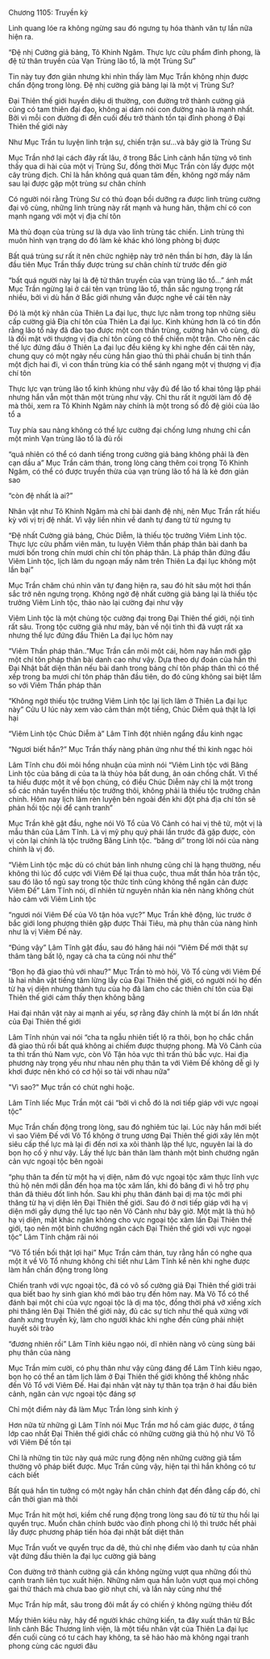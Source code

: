 




Chương 1105: Truyền kỳ


Linh quang lóe ra không ngừng sau đó ngưng tụ hóa thành văn tự lần nữa hiện ra.

“Đệ nhị Cường giả bảng, Tô Khinh Ngâm. Thực lực cửu phẩm đỉnh phong, là đệ tử thân truyền của Vạn Trùng lão tổ, là một Trùng Sư”

Tin này tuy đơn giản nhưng khi nhìn thấy làm Mục Trần không nhịn được chấn động trong lòng. Đệ nhị cường giả bảng lại là một vị Trùng Sư?

Đại Thiên thế giới huyền diệu dị thường, con đường trở thành cường giả cũng có tam thiên đại đạo, không ai dám nói con đường nào là mạnh nhất. Bởi vì mỗi con đường đi đến cuối đều trở thành tồn tại đỉnh phong ở Đại Thiên thế giới này

Như Mục Trần tu luyện linh trận sự, chiến trận sư…và bây giờ là Trùng Sư

Mục Trần nhớ lại cách đây rất lâu, ở trong Bắc Linh cảnh hắn từng vô tình thấy qua di hài của một vị Trùng Sư, đồng thời Mục Trần còn lấy được một cây trùng địch. Chỉ là hắn không quá quan tâm đến, không ngờ mấy năm sau lại được gặp một trùng sư chân chính

Có người nói rằng Trùng Sư có thủ đoạn bồi dưỡng ra được linh trùng cường đại vô cùng, những linh trùng này rất mạnh và hung hãn, thậm chí có con mạnh ngang với một vị địa chí tôn

Mà thủ đoạn của trùng sư là dựa vào linh trùng tác chiến. Linh trùng thì muôn hình vạn trạng do đó làm kẻ khác khó lòng phòng bị được

Bất quá trùng sư rất ít nên chức nghiệp này trở nên thần bí hơn, đây là lần đầu tiên Mục Trần thấy được trùng sư chân chính từ trước đến giờ

“bất quá người này lại là đệ tử thân truyền của vạn trùng lão tổ…” ánh mắt Mục Trần ngừng lại ở cái tên vạn trùng lão tổ, thần sắc ngưng trọng rất nhiều, bởi vì dù hắn ở Bắc giới nhưng vẫn được nghe về cái tên này

Đó là một kỳ nhân của Thiên La đại lục, thực lực nằm trong top những siêu cấp cường giả Địa chí tôn của Thiên La đại lục. Kinh khủng hơn là có tin đồn rằng lão tổ này đã đào tạo được một con thần trùng, cường hãn vô cùng, dù là đối mặt với thượng vị địa chí tôn cũng có thể chiến một trận. Cho nên các thế lực đứng đầu ở Thiên La đại lục đều kiêng kỵ khi nghe đến cái tên này, chung quy có một ngày nếu cùng hắn giao thủ thì phải chuẩn bị tinh thần một địch hai đi, vì con thần trùng kia có thể sánh ngang một vị thượng vị địa chí tôn

Thực lực vạn trùng lão tổ kinh khủng như vậy đủ để lão tổ khai tông lập phái nhưng hắn vẫn một thân một trùng như vậy. Chỉ thu rất ít người làm đồ đệ mà thôi, xem ra Tô Khinh Ngâm này chính là một trong số đồ đệ giỏi của lão tổ a

Tuy phía sau nàng không có thế lực cường đại chống lưng nhưng chỉ cần một mình Vạn trùng lão tổ là đủ rồi

“quả nhiên có thể có danh tiếng trong cường giả bảng không phải là đèn cạn dầu a” Mục Trần cảm thán, trong lòng càng thêm coi trọng Tô Khinh Ngâm, có thể có được truyền thừa của vạn trùng lão tổ há là kẻ đơn giản sao

“còn đệ nhất là ai?”

Nhân vật như Tô Khinh Ngâm mà chỉ bài danh đệ nhị, nên Mục Trần rất hiếu kỳ với vị trị đệ nhất. Vì vậy liền nhìn về danh tự đang từ từ ngưng tụ

“Đệ nhất Cường giả bảng, Chúc Diễm, là thiếu tộc trưởng Viêm Linh tộc. Thực lực cửu phẩm viên mãn, tu luyện Viêm thần pháp thân bài danh ba mươi bốn trong chín mươi chín chí tôn pháp thân. Là pháp thân đứng đầu Viêm Linh tộc, lịch lãm du ngoạn mấy năm trên Thiên La đại lục không một lần bại”

Mục Trần chăm chú nhìn văn tự đang hiện ra, sau đó hít sâu một hơi thần sắc trở nên ngưng trọng. Không ngờ đệ nhất cường giả bảng lại là thiếu tộc trưởng Viêm Linh tộc, thảo nào lại cường đại như vậy

Viêm Linh tộc là một chủng tộc cường đại trong Đại Thiên thế giới, nội tình rất sâu. Trong tộc cường giả như mây, bàn về nội tình thì đã vượt rất xa nhưng thế lực đứng đầu Thiên La đại lục hôm nay

“Viêm Thần pháp thân..”Mục Trần cắn môi một cái, hôm nay hắn mới gặp một chí tôn pháp thân bài danh cao như vậy. Dựa theo dự đoán của hắn thì Đại Nhật bất diện thân nếu bài danh trong bảng chí tôn pháp thân thì có thể xếp trong ba mươi chí tôn pháp thân đầu tiên, do đó cũng không sai biệt lắm so với Viêm Thần pháp thân

“Không ngờ thiếu tộc trưởng Viêm Linh tộc lại lịch lãm ở Thiên La đại lục này” Cửu U lúc này xem vào cảm thán một tiếng, Chúc Diễm quả thật là lợi hại

“Viêm Linh tộc Chúc Diễm à” Lâm Tĩnh đột nhiên ngẩng đầu kinh ngạc

“Ngươi biết hắn?” Mục Trần thấy nàng phản ứng như thế thì kinh ngạc hỏi

Lâm Tĩnh chu đôi môi hồng nhuận của mình nói “Viêm Linh tộc với Băng Linh tộc của băng di của ta là thủy hỏa bất dung, ân oán chồng chất. Vì thế ta hiểu được một ít về bọn chúng, có điều Chúc Diễm này chỉ là một trong số các nhân tuyển thiếu tộc trưởng thôi, không phải là thiếu tộc trưởng chân chính. Hôm nay lịch lãm rèn luyện bên ngoài đến khi đột phá địa chí tôn sẽ phản hồi tộc nội để cạnh tranh”

Mục Trần khẽ gật đầu, nghe nói Võ Tổ của Võ Cảnh có hai vị thê tử, một vị là mẫu thân của Lâm Tĩnh. Là vị mỹ phụ quý phái lần trước đã gặp được, còn vị còn lại chính là tộc trưởng Băng Linh tộc. “băng di” trong lời nói của nàng chính là vị đó.

“Viêm Linh tộc mặc dù có chút bản linh nhưng cũng chỉ là hạng thường, nếu không thì lúc đổ cược với Viêm Đế lại thua cuộc, thua mất thần hỏa trấn tộc, sau đó lão tổ ngủ say trong tộc thức tỉnh cũng không thể ngăn cản được Viêm Đế” Lâm Tĩnh nói, dĩ nhiên từ nguyên nhân kia nên nàng không chút hảo cảm với Viêm Linh tộc

“ngươi nói Viêm Đế của Vô tận hỏa vực?” Mục Trần khẽ động, lúc trước ở bắc giới long phượng thiên gặp được Thải Tiêu, mà phụ thân của nàng hình như là vị Viêm Đế này.

“Đúng vậy” Lâm Tĩnh gật đầu, sau đó hăng hái nói “Viêm Đế mới thật sự thâm tàng bất lộ, ngay cả cha ta cũng nói như thế”

“Bọn họ đã giao thủ với nhau?” Mục Trần tò mò hỏi, Võ Tổ cùng với Viêm Đế là hai nhân vật tiếng tăm lừng lẫy của Đại Thiên thế giới, có người nói họ đến từ hạ vị diện nhưng thành tựu của họ đã làm cho các thiên chí tôn của Đại Thiên thế giới cảm thấy thẹn không bằng

Hai đại nhân vật này ai mạnh ai yếu, sợ rằng đây chính là một bí ẩn lớn nhất của Đại Thiên thế giới

Lâm Tĩnh nhún vai nói “cha ta ngẫu nhiên tiết lộ ra thôi, bọn họ chắc chắn đã giao thủ rồi bất quá không ai chiếm được thượng phong. Mà Võ Cảnh của ta thì trấn thủ Nam vực, còn Vô Tận hỏa vực thì trấn thủ bắc vực. Hai địa phương này trọng yếu như nhau nên phụ thân ta với Viêm Đế không dễ gì ly khơi được nên khó có cơ hội so tài với nhau nữa”

"Vì sao?" Mục trần có chút nghi hoặc.

Lâm Tĩnh liếc Mục Trần một cái “bởi vì chỗ đó là nơi tiếp giáp với vực ngoại tộc”

Mục Trần chấn động trong lòng, sau đó nghiêm túc lại. Lúc này hắn mới biết vì sao Viêm Đế với Võ Tổ không ở trung ương Đại Thiên thế giới xây lên một siêu cấp thế lực mà lại đi đến nơi xa xôi thành lập thế lực, nguyên lai là do bọn họ cố ý như vậy. Lấy thế lực bản thân làm thành một bình chướng ngăn cản vực ngoại tộc bên ngoài

“phụ thân ta đến từ một hạ vị diện, năm đó vực ngoại tộc xâm thực lĩnh vực thủ hộ nên mới dẫn đến họa ma tộc xâm lấn, khi đó băng đi vì hỗ trợ phụ thân đã thiêu đốt linh hồn. Sau khi phụ thân đánh bại dị ma tộc mới phi thăng từ hạ vị diện lên Đại Thiên thế giới. Sau đó ở nơi tiếp giáp với hạ vị diện mới gầy dựng thế lực tạo nên Võ Cảnh như bây giờ. Một mặt là thủ hộ hạ vị diện, mặt khác ngăn không cho vực ngoại tộc xâm lấn Đại Thiên thế giới, tạo nên một bình chướng ngăn cách Đại Thiên thế giới với vực ngoại tộc” Lâm Tĩnh chậm rãi nói

“Võ Tổ tiền bối thật lợi hại” Mục Trần cảm thán, tuy rằng hắn có nghe qua một ít về Võ Tổ nhưng không chi tiết như Lâm Tĩnh kể nên khi nghe được làm hắn chấn động trong lòng

Chiến tranh với vực ngoại tộc, đã có vô số cường giả Đại Thiên thế giới trải qua biết bao hy sinh gian khó mới bảo trụ đến hôm nay. Mà Võ Tổ có thể đánh bại một chi của vực ngoại tộc là dị ma tộc, đồng thời phá vỡ xiềng xích phi thăng lên Đại Thiên thế giới này, đủ các sự tích như thế quả xứng với danh xưng truyền kỳ, làm cho người khác khi nghe đến cũng phải nhiệt huyết sôi trào

“đương nhiên rồi” Lâm Tĩnh kiêu ngạo nói, dĩ nhiên nàng vô cùng sùng bái phụ thân của nàng

Mục Trần mỉm cười, có phụ thân như vậy cũng đáng để Lâm Tĩnh kiêu ngạo, bọn họ có thể an tâm lịch lãm ở Đại Thiên thế giới không thể không nhắc đến Võ Tổ với Viêm Đế. Hai đại nhân vật này tự thân tọa trận ở hai đầu biên cảnh, ngăn cản vực ngoại tộc đáng sợ

Chỉ một điểm này đã làm Mục Trần lòng sinh kính ý

Hơn nữa từ những gì Lâm Tĩnh nói Mục Trần mơ hồ cảm giác được, ở tầng lớp cao nhất Đại Thiên thế giới chắc có những cường giả thủ hộ như Võ Tổ với Viêm Đế tồn tại

Chỉ là những tin tức này quá mức rung động nên những cường giả tầm thường vô pháp biết được. Mục Trần cũng vậy, hiện tại thì hắn không có tư cách biết

Bất quá hắn tin tưởng có một ngày hắn chân chính đạt đến đẳng cấp đó, chỉ cần thời gian mà thôi

Mục Trần hít một hơi, kiềm chế rung động trong lòng sau đó từ từ thu hồi lại quyển trục. Muốn chân chính bước vào đỉnh phong chi lộ thì trước hết phải lấy được phương pháp tiến hóa đại nhật bất diệt thân

Mục Trần vuốt ve quyển trục da dê, thủ chỉ nhẹ điểm vào danh tự của nhân vật đứng đầu thiên la đại lục cường giả bảng

Con đường trở thành cường giả cần không ngừng vượt qua những đối thủ cạnh tranh liên tục xuất hiện. Những năm qua hắn luôn vượt qua mọi chông gai thử thách mà chưa bao giờ nhụt chí, và lần này cũng như thế

Mục Trần híp mắt, sâu trong đôi mắt ấy có chiến ý không ngừng thiêu đốt

Mấy thiên kiêu này, hãy để người khác chứng kiến, ta đây xuất thân từ Bắc linh cảnh Bắc Thương linh viện, là một tiểu nhân vật của Thiên La đại lục đến cuối cùng có tư cách hay không, ta sẽ hảo hảo mà không ngại tranh phong cùng các ngươi đâu




